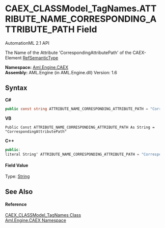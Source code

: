 # CAEX_CLASSModel_TagNames.ATTRIBUTE_NAME_CORRESPONDING_ATTRIBUTE_PATH Field
AutomationML 2.1 API 

The Name of the Attribute 'CorrespondingAttributePath' of the CAEX-Element <a href="T_Aml_Engine_CAEX_RefSemanticType">RefSemanticType</a>

**Namespace:**&nbsp;<a href="N_Aml_Engine_CAEX">Aml.Engine.CAEX</a><br />**Assembly:**&nbsp;AML.Engine (in AML.Engine.dll) Version: 1.6

## Syntax

**C#**<br />
``` C#
public const string ATTRIBUTE_NAME_CORRESPONDING_ATTRIBUTE_PATH = "CorrespondingAttributePath"
```

**VB**<br />
``` VB
Public Const ATTRIBUTE_NAME_CORRESPONDING_ATTRIBUTE_PATH As String = "CorrespondingAttributePath"
```

**C++**<br />
``` C++
public:
literal String^ ATTRIBUTE_NAME_CORRESPONDING_ATTRIBUTE_PATH = "CorrespondingAttributePath"
```


#### Field Value
Type: <a href="https://docs.microsoft.com/dotnet/api/system.string" target="_parent" rel="noopener noreferrer">String</a>

## See Also


#### Reference
<a href="T_Aml_Engine_CAEX_CAEX_CLASSModel_TagNames">CAEX_CLASSModel_TagNames Class</a><br /><a href="N_Aml_Engine_CAEX">Aml.Engine.CAEX Namespace</a><br />